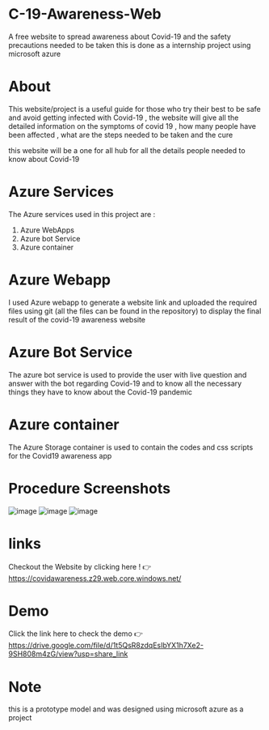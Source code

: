# C-19-Awareness-Web
A free website to spread awareness about Covid-19 and the safety precautions needed to be taken 
this is done as a internship project using microsoft azure 
# About 
This website/project is a useful guide for those who try their best to be safe and avoid getting infected with Covid-19 , 
the website will give all the detailed information on the symptoms of covid 19 , how many people have been affected , what are the steps needed to be taken 
and the cure 

this website will be a one for all hub for all the details people needed to know about Covid-19

# Azure Services
The Azure services used in this project are : 
1. Azure WebApps
2. Azure bot Service 
3. Azure container

# Azure Webapp
I used Azure webapp to generate a website link and uploaded the required files using git (all the  files can be found in the repository) to display the final result of the covid-19 awareness website 

# Azure Bot Service 
The azure bot service is used to provide the user with live question and answer with the bot regarding Covid-19 and to know all the necessary things they have to know about the Covid-19 pandemic 

# Azure container
The Azure Storage container is used to contain the codes and css scripts for the Covid19 awareness app 

# Procedure Screenshots 
![image](https://github.com/harishraghavendar/C-19-Awareness-app-with-azure/assets/104668397/c8ccfad4-3e3f-4478-bfae-b7b23bd3e1a3)
![image](https://github.com/harishraghavendar/C-19-Awareness-app-with-azure/assets/104668397/2972d3c5-f864-47b7-bab1-842112cfe2c6)
![image](https://github.com/harishraghavendar/C-19-Awareness-app-with-azure/assets/104668397/31a65d59-bd5f-4f26-8eec-9af82687c102)


# links
Checkout the Website by clicking here ! 👉https://covidawareness.z29.web.core.windows.net/

# Demo 
Click the link here to check the demo 👉https://drive.google.com/file/d/1t5QsR8zdqEsIbYX1h7Xe2-9SH808m4zG/view?usp=share_link


# Note 
this is a prototype model and was designed using microsoft azure as a project 
